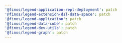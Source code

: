 ```yaml
---
'@finos/legend-application-repl-deployment': patch
'@finos/legend-extension-dsl-data-space': patch
'@finos/legend-application': patch
'@finos/legend-data-cube': patch
'@finos/legend-dev-utils': patch
'@finos/legend-graph': patch
---
```

